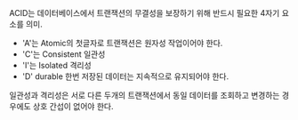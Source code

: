 ACID는 데이터베이스에서 트랜잭션의 무결성을 보장하기 위해 반드시 필요한 4자기 요소를 의미.

- 'A'는 Atomic의 첫글자로 트랜잭션은 원자성 작업이어야 한다.
- 'C'는 Consistent 일관성
- 'I'는 Isolated 격리성
- 'D' durable 한번 저장된 데이터는 지속적으로 유지되어야 한다. 

일관성과 격리성은 서로 다른 두개의 트랜잭션에서 동일 데이터를 조회하고 변경하는 경우에도 상호 간섭이 없어야 한다. 
